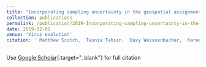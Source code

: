 ```yaml
---
title: "Incorporating sampling uncertainty in the geospatial assignment of taxa for virus phylogeography"
collection: publications
permalink: /publication/2019-Incorporating-sampling-uncertainty-in-the-geospatial-assignment-of-taxa-for-virus-phylogeography
date: 2019-02-01
venue: 'Virus evolution'
citation: ' Matthew Scotch,  Tasnia Tahsin,  Davy Weissenbacher,  Karen O’Connor,  Arjun Magge,  Matteo Vaiente,  Marc Suchard,  Graciela Gonzalez-Hernandez, &quot;Incorporating sampling uncertainty in the geospatial assignment of taxa for virus phylogeography.&quot; Virus evolution, 2019.'
---
```

Use [Google Scholar](https://scholar.google.com/scholar?q=Incorporating+sampling+uncertainty+in+the+geospatial+assignment+of+taxa+for+virus+phylogeography){:target="_blank"} for full citation